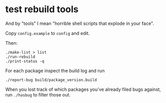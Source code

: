 test rebuild tools
==================

And by "tools" I mean "horrible shell scripts that explode in your face".

Copy `config.example` to `config` and edit.

Then:

```
./make-list > list
./run-rebuild
./print-status -q
```

For each package inspect the build log and run
```
./report-bug build/package_version.build
```

When you lost track of which packages you've already filed bugs against,
run `./hasbug` to filter those out.

